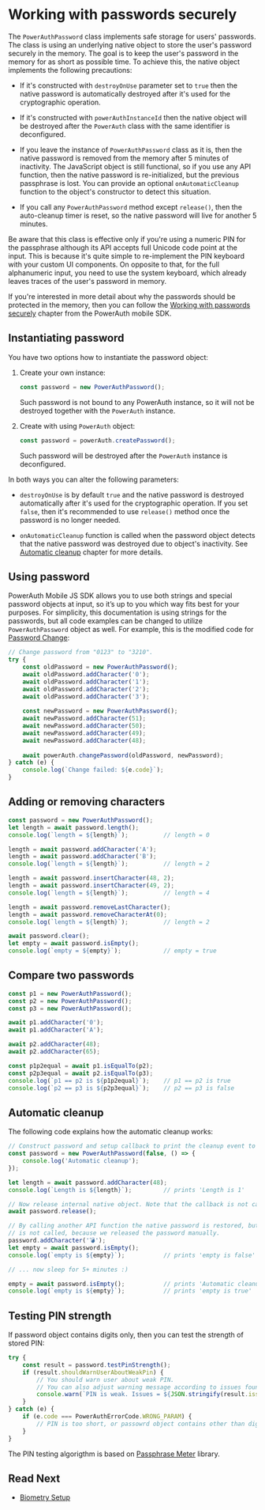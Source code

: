 # Working with passwords securely

The `PowerAuthPassword` class implements safe storage for users' passwords. The class is using an underlying native object to store the user's password securely in the memory. The goal is to keep the user's password in the memory for as short as possible time. To achieve this, the native object implements the following precautions: 
 
- If it's constructed with `destroyOnUse` parameter set to `true` then the native password is automatically destroyed after it's used for the cryptographic operation.
 
- If it's constructed with `powerAuthInstanceId` then the native object will be destroyed after the `PowerAuth` class with the same identifier is deconfigured.
 
- If you leave the instance of `PowerAuthPassword` class as it is, then the native password is removed from the memory after 5 minutes of inactivity. The JavaScript object is still functional, so if you use any API function, then the native password is re-initialized, but the previous passphrase is lost. You can provide an optional `onAutomaticCleanup` function to the object's constructor to detect this situation.
 
- If you call any `PowerAuthPassword` method except `release()`, then the auto-cleanup timer is reset, so the native password will live for another 5 minutes.
 
Be aware that this class is effective only if you're using a numeric PIN for the passphrase although its API accepts full Unicode code point at the input. This is because it's quite simple to re-implement the PIN keyboard with your custom UI components. On opposite to that, for the full alphanumeric input, you need to use the system keyboard, which already leaves traces of the user's password in memory.

If you're interested in more detail about why the passwords should be protected in the memory, then you can follow the [Working with passwords securely](https://github.com/wultra/powerauth-mobile-sdk/blob/develop/docs/PowerAuth-SDK-for-iOS.md#working-with-passwords-securely) chapter from the PowerAuth mobile SDK.

## Instantiating password

You have two options how to instantiate the password object:

1. Create your own instance:
   ```javascript
   const password = new PowerAuthPassword();
   ```
   Such password is not bound to any PowerAuth instance, so it will not be destroyed together with the `PowerAuth` instance.

2. Create with using `PowerAuth` object:
   ```javascript
   const password = powerAuth.createPassword();
   ```
   Such password will be destroyed after the `PowerAuth` instance is deconfigured.

In both ways you can alter the following parameters:

- `destroyOnUse` is by default `true` and the native password is destroyed automatically after it's used for the cryptographic operation. If you set `false`, then it's recommended to use `release()` method once the password is no longer needed.

- `onAutomaticCleanup` function is called when the password object detects that the native password was destroyed due to object's inactivity. See [Automatic cleanup](#automatic-cleanup) chapter for more details.

## Using password

PowerAuth Mobile JS SDK allows you to use both strings and special password objects at input, so it’s up to you which way fits best for your purposes. For simplicity, this documentation is using strings for the passwords, but all code examples can be changed to utilize `PowerAuthPassword` object as well. For example, this is the modified code for [Password Change](Password-Change.md#change-with-an-automatic-validation):

```javascript
// Change password from "0123" to "3210".
try {
    const oldPassword = new PowerAuthPassword();
    await oldPassword.addCharacter('0');
    await oldPassword.addCharacter('1');
    await oldPassword.addCharacter('2');
    await oldPassword.addCharacter('3');
    
    const newPassword = new PowerAuthPassword();
    await newPassword.addCharacter(51);
    await newPassword.addCharacter(50);
    await newPassword.addCharacter(49);
    await newPassword.addCharacter(48);
    
    await powerAuth.changePassword(oldPassword, newPassword);
} catch (e) {
    console.log(`Change failed: ${e.code}`);
}
```

## Adding or removing characters

```javascript
const password = new PowerAuthPassword();
let length = await password.length();
console.log(`length = ${length}`);          // length = 0

length = await password.addCharacter('A');
length = await password.addCharacter('B');
console.log(`length = ${length}`);          // length = 2

length = await password.insertCharacter(48, 2);
length = await password.insertCharacter(49, 2);
console.log(`length = ${length}`);          // length = 4

length = await password.removeLastCharacter();
length = await password.removeCharacterAt(0);
console.log(`length = ${length}`);          // length = 2

await password.clear();
let empty = await password.isEmpty();
console.log(`empty = ${empty}`);            // empty = true
```

## Compare two passwords

```javascript
const p1 = new PowerAuthPassword();
const p2 = new PowerAuthPassword();
const p3 = new PowerAuthPassword();

await p1.addCharacter('0');
await p1.addCharacter('A');

await p2.addCharacter(48);
await p2.addCharacter(65);

const p1p2equal = await p1.isEqualTo(p2);
const p2p3equal = await p2.isEqualTo(p3);
console.log(`p1 == p2 is ${p1p2equal}`);    // p1 == p2 is true
console.log(`p2 == p3 is ${p2p3equal}`);    // p2 == p3 is false
```

## Automatic cleanup

The following code explains how the automatic cleanup works:

```javascript
// Construct password and setup callback to print the cleanup event to the log.
const password = new PowerAuthPassword(false, () => {
    console.log('Automatic cleanup');
});

let length = await password.addCharacter(48);
console.log(`Length is ${length}`);         // prints 'Length is 1'

// Now release internal native object. Note that the callback is not called.
await password.release();                       

// By calling another API function the native password is restored, but the callback
// is not called, because we released the password manually.
password.addCharacter('💣');
let empty = await password.isEmpty();              
console.log(`empty is ${empty}`);           // prints 'empty is false'

// ... now sleep for 5+ minutes :)

empty = await password.isEmpty();           // prints 'Automatic cleanup'  
console.log(`empty is ${empty}`);           // prints 'empty is true'
```

## Testing PIN strength

If password object contains digits only, then you can test the strength of stored PIN:

```javascript
try {
    const result = password.testPinStrength();
    if (result.shouldWarnUserAboutWeakPin) {
        // You should warn user about weak PIN.
        // You can also adjust warning message according to issues found in PIN.
        console.warn(`PIN is weak. Issues = ${JSON.stringify(result.issues)}`);
    }
} catch (e) {
    if (e.code === PowerAuthErrorCode.WRONG_PARAM) {
        // PIN is too short, or passowrd object contains other than digit characters.
    }
}
```

The PIN testing algorigthm is based on [Passphrase Meter](https://github.com/wultra/passphrase-meter) library.

## Read Next

- [Biometry Setup](Biometry-Setup.md)